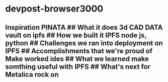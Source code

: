 # devpost-browser3000
## Inspiration PINATA ## What it does 3d CAD DATA vault on ipfs ## How we built it IPFS node js, python ## Challenges we ran into deployment on IPFS ## Accomplishments that we're proud of Make worked ides ## What we learned make somthing useful with IPFS ## What's next for Metalica rock on
